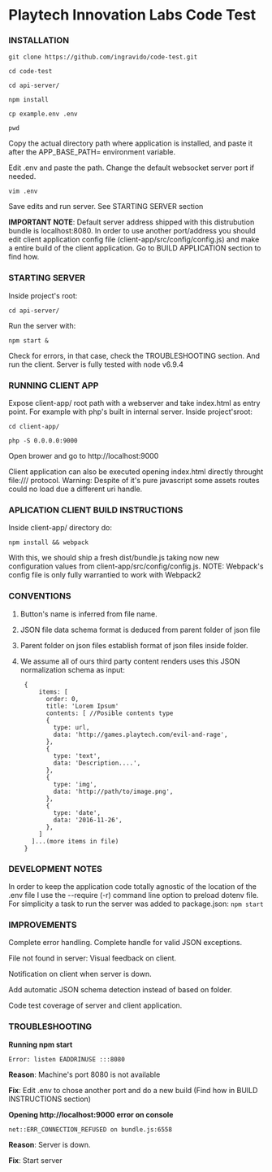 # Playtech Innovation Labs Code Test

### INSTALLATION

`git clone https://github.com/ingravido/code-test.git`

`cd code-test`

`cd api-server/`

`npm install`

`cp example.env .env`

`pwd`

Copy the actual directory path where application is installed, and paste
it after the APP_BASE_PATH= environment variable.

Edit .env and paste the path. Change the default websocket server port
if needed.

`vim .env`

Save edits and run server. See STARTING SERVER section

**IMPORTANT NOTE**: Default server address shipped with this
distrubution bundle is localhost:8080. In order to use another
port/address you should edit client application config file
(client-app/src/config/config.js) and make a entire build of the client
application. Go to BUILD APPLICATION section to find how.

### STARTING SERVER
Inside project's root:

`cd api-server/`

Run the server with:

`npm start &`

Check for errors, in that case, check the TROUBLESHOOTING section. And
run the client. Server is fully tested with node v6.9.4

### RUNNING CLIENT APP

Expose client-app/ root path with a webserver and take index.html as
entry point. For example with php's built in internal server. Inside
project'sroot:

`cd client-app/`

`php -S 0.0.0.0:9000`

Open brower and go to http://localhost:9000

Client application can also be executed opening index.html directly throught
file:/// protocol. Warning: Despite of it's pure javascript some assets
routes could no load due a different uri handle.

### APLICATION CLIENT BUILD INSTRUCTIONS

Inside client-app/ directory do:

`npm install && webpack`

With this, we should ship a fresh dist/bundle.js taking now new
configuration values from client-app/src/config/config.js. NOTE:
Webpack's config file is only fully warrantied to work with Webpack2



### CONVENTIONS

1. Button's name is inferred from file name.
2. JSON file data schema format is deduced from parent folder of json
   file
3. Parent folder on json files establish format of json files inside folder.
4. We assume all of ours third party content renders uses this JSON
   normalization schema as input:


        {
            items: [
              order: 0,
              title: 'Lorem Ipsum'
              contents: [ //Posible contents type
              {
                type: url,
                data: 'http://games.playtech.com/evil-and-rage',
              },
              {
                type: 'text',
                data: 'Description....',
              },
              {
                type: 'img',
                data: 'http://path/to/image.png',
              },
              {
                type: 'date',
                data: '2016-11-26',
              },
            ]
          ]...(more items in file)
        }


### DEVELOPMENT NOTES

In order to keep the application code totally agnostic of the location
of the .env file I use the --require (-r) command line option to preload
dotenv file. For simplicity a task to run the server was added to
package.json: `npm start`


### IMPROVEMENTS
Complete error handling. Complete handle for valid JSON exceptions.

File not found in server: Visual feedback on client.

Notification on client when server is down.

Add automatic JSON schema detection instead of based on folder.

Code test coverage of server and client application.



### TROUBLESHOOTING
**Running npm start**

    Error: listen EADDRINUSE :::8080

**Reason**: Machine's port 8080 is not available

**Fix**: Edit .env to chose another port and do a new build (Find how in
BUILD INSTRUCTIONS section)

**Opening http://localhost:9000 error on
console**

    net::ERR_CONNECTION_REFUSED on bundle.js:6558
**Reason**: Server is down.

**Fix**: Start server